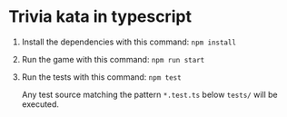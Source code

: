 Trivia kata in typescript
=========================

1. Install the dependencies with this command: `npm install`
2. Run the game with this command: `npm run start`
3. Run the tests with this command: `npm test`

    Any test source matching the pattern `*.test.ts` below `tests/` will be executed.
